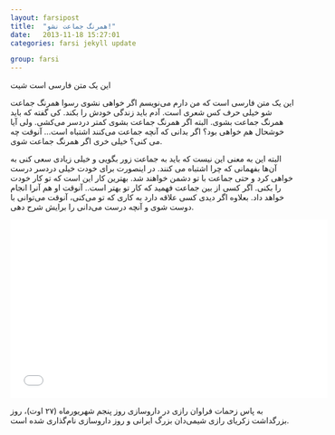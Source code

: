 ```yaml
---
layout: farsipost
title:  "همرنگ جماعت نشو!"
date:   2013-11-18 15:27:01
categories: farsi jekyll update

group: farsi
---
```


این یک متن فارسی است 
شیت 


این یک متن فارسی است که من دارم می‌نویسم اگر خواهی نشوی رسوا همرنگ جماعت شو خیلی حرف کس شعری است. آدم باید زندگی خودش را بکند. کی گفته که باید همرنگ جماعت بشوی. البته اگر همرنگ جماعت بشوی کمتر دردسر می‌کشی. ولی آیا خوشحال هم خواهی بود؟ اگر بدانی که آنچه جماعت می‌کنند اشتباه است... آنوقت چه می کنی؟ خیلی خری اگر همرنگ جماعت شوی. 

<!-- excerpt-separator -->

البته این به معنی این نیست که باید به جماعت زور بگویی و خیلی زیادی سعی کنی به آن‌ها بفهمانی که چرا اشتباه می کنند. در اینصورت برای خودت خیلی دردسر درست خواهی کرد و حتی جماعت با تو دشمن خواهند شد. بهترین کار این است که تو کار خودت را بکنی. اگر کسی از بین جماعت فهمید که کار تو بهتر است.. آنوقت او هم آنرا انجام خواهد داد. بعلاوه اگر دیدی کسی علاقه دارد به کاری که تو می‌کنی، آنوقت می‌توانی با دوست شوی و آنچه درست می‌دانی را برایش شرح دهی. 


<iframe class="youtube-video" width="560" height="315" src="//www.youtube.com/embed/cYF0qU5WSew" frameborder="0" allowfullscreen></iframe>

به پاس زحمات فراوان رازی در داروسازی روز پنجم شهریورماه (۲۷ اوت)، روز بزرگداشت زکریای رازی شیمی‌دان بزرگ ایرانی و روز داروسازی نام‌گذاری شده است.

[jekyll-gh]: https://github.com/mojombo/jekyll
[jekyll]:    http://jekyllrb.com
